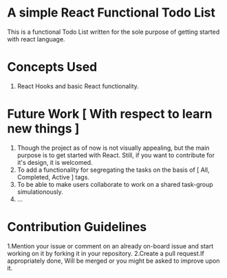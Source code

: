 # A simple React Functional Todo List

This is a functional Todo List written for the sole purpose of getting started with react language.

# Concepts Used

1. React Hooks and basic React functionality.


# Future Work [ With respect to learn new things ]

1. Though the project as of now is not visually appealing, but the main purpose is to get started with React. Still, if you want to contribute for it's design, it is welcomed.
2. To add a functionality for segregating the tasks on the basis of [ All, Completed, Active ] tags.
3. To be able to make users collaborate to work on a shared task-group simulationously.
4. ...

# Contribution Guidelines

1.Mention your issue or comment on an already on-board issue and start working on it by forking it in your repository.
2.Create a pull request.If appropriately done, Will be merged or you might be asked to improve upon it.
